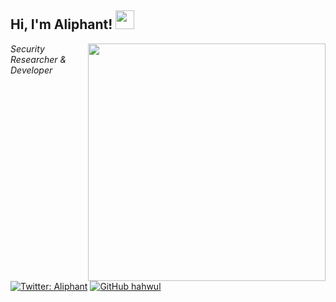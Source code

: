 <h2> Hi, I'm Aliphant! <img src="https://raw.githubusercontent.com/MartinHeinz/MartinHeinz/master/wave.gif" width="30px"> </h2>
<img align='right' src="https://github-readme-stats.vercel.app/api?username=aliphant18&show_icons=true&theme=radical" width="380">
<p><em>Security Researcher & Developer<br>
  <!--Developer and H4cker <img src="https://media.giphy.com/media/WUlplcMpOCEmTGBtBW/giphy.gif" width="30"> -->
</em></p>

[![Twitter: Aliphant](https://img.shields.io/twitter/follow/Aliphant?style=flat-square)](https://twitter.com/Aliphant2020)
[![GitHub hahwul](https://img.shields.io/github/followers/zentreax?label=follow%20github&style=flat-square)](https://github.com/aliphant18)

<br>


